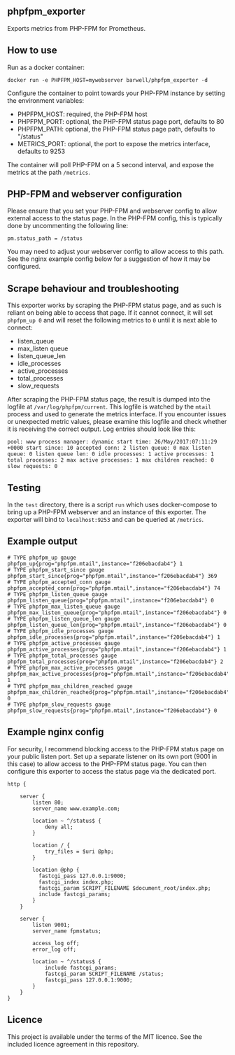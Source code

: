 phpfpm_exporter
---

Exports metrics from PHP-FPM for Prometheus.


## How to use

Run as a docker container:

```
docker run -e PHPFPM_HOST=mywebserver barwell/phpfpm_exporter -d
```

Configure the container to point towards your PHP-FPM instance by setting the environment variables:
- PHPFPM_HOST: required, the PHP-FPM host
- PHPFPM_PORT: optional, the PHP-FPM status page port, defaults to 80
- PHPFPM_PATH: optional, the PHP-FPM status page path, defaults to "/status"
- METRICS_PORT: optional, the port to expose the metrics interface, defaults to 9253

The container will poll PHP-FPM on a 5 second interval, and expose the metrics at the path `/metrics`.

## PHP-FPM and webserver configuration

Please ensure that you set your PHP-FPM and webserver config to allow external access to the status page. In the PHP-FPM config, this is typically done by uncommenting the following line:

`pm.status_path = /status`

You may need to adjust your webserver config to allow access to this path. See the nginx example config below for a suggestion of how it may be configured.

## Scrape behaviour and troubleshooting

This exporter works by scraping the PHP-FPM status page, and as such is reliant on being able to access that page. If it cannot connect, it will set `phpfpm_up 0` and will reset the following metrics to `0` until it is next able to connect:
- listen_queue
- max_listen queue
- listen_queue_len
- idle_processes
- active_processes
- total_processes
- slow_requests

After scraping the PHP-FPM status page, the result is dumped into the logfile at `/var/log/phpfpm/current`. This logfile is watched by the `mtail` process and used to generate the metrics interface. If you encounter issues or unexpected metric values, please examine this logfile and check whether it is receiving the correct output. Log entries should look like this:

```
pool: www process manager: dynamic start time: 26/May/2017:07:11:29 +0000 start since: 10 accepted conn: 2 listen queue: 0 max listen queue: 0 listen queue len: 0 idle processes: 1 active processes: 1 total processes: 2 max active processes: 1 max children reached: 0 slow requests: 0
```


## Testing

In the `test` directory, there is a script `run` which uses docker-compose to bring up a PHP-FPM webserver and an instance of this exporter. The exporter will bind to `localhost:9253` and can be queried at `/metrics`.

## Example output

```
# TYPE phpfpm_up gauge
phpfpm_up{prog="phpfpm.mtail",instance="f206ebacdab4"} 1
# TYPE phpfpm_start_since gauge
phpfpm_start_since{prog="phpfpm.mtail",instance="f206ebacdab4"} 369
# TYPE phpfpm_accepted_conn gauge
phpfpm_accepted_conn{prog="phpfpm.mtail",instance="f206ebacdab4"} 74
# TYPE phpfpm_listen_queue gauge
phpfpm_listen_queue{prog="phpfpm.mtail",instance="f206ebacdab4"} 0
# TYPE phpfpm_max_listen_queue gauge
phpfpm_max_listen_queue{prog="phpfpm.mtail",instance="f206ebacdab4"} 0
# TYPE phpfpm_listen_queue_len gauge
phpfpm_listen_queue_len{prog="phpfpm.mtail",instance="f206ebacdab4"} 0
# TYPE phpfpm_idle_processes gauge
phpfpm_idle_processes{prog="phpfpm.mtail",instance="f206ebacdab4"} 1
# TYPE phpfpm_active_processes gauge
phpfpm_active_processes{prog="phpfpm.mtail",instance="f206ebacdab4"} 1
# TYPE phpfpm_total_processes gauge
phpfpm_total_processes{prog="phpfpm.mtail",instance="f206ebacdab4"} 2
# TYPE phpfpm_max_active_processes gauge
phpfpm_max_active_processes{prog="phpfpm.mtail",instance="f206ebacdab4"} 1
# TYPE phpfpm_max_children_reached gauge
phpfpm_max_children_reached{prog="phpfpm.mtail",instance="f206ebacdab4"} 0
# TYPE phpfpm_slow_requests gauge
phpfpm_slow_requests{prog="phpfpm.mtail",instance="f206ebacdab4"} 0
```

## Example nginx config

For security, I recommend blocking access to the PHP-FPM status page on your public listen port. Set up a separate listener on its own port (9001 in this case) to allow access to the PHP-FPM status page. You can then configure this exporter to access the status page via the dedicated port.

```
http {

    server {
        listen 80;
        server_name www.example.com;

        location ~ ^/status$ {
            deny all;
        }

        location / {
            try_files = $uri @php;
        }

        location @php {
          fastcgi_pass 127.0.0.1:9000;
          fastcgi_index index.php;
          fastcgi_param SCRIPT_FILENAME $document_root/index.php;
          include fastcgi_params;
        }
    }

    server {
        listen 9001;
        server_name fpmstatus;

        access_log off;
        error_log off;

        location ~ ^/status$ {
            include fastcgi_params;
            fastcgi_param SCRIPT_FILENAME /status;
            fastcgi_pass 127.0.0.1:9000;
        }
    }
}
```

## Licence

This project is available under the terms of the MIT licence. See the included licence agreement in this repository.
